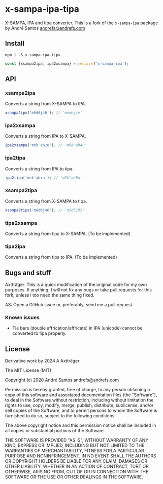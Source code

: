 # x-sampa-ipa-tipa

X-SAMPA, IPA and tipa converter.
This is a fork of the ```x-sampa-ipa``` package by André Santos <andrefs@andrefs.com>

## Install

```shell
npm i -S x-sampa-ipa-tipa
```

```js
const {xsampa2ipa, ipa2xsampa} = require('x-sampa-ipa');
```

## API

### xsampa2ipa

Converts a string from X-SAMPA to IPA.

```js
xsampa2ipa('m6d6j46'); // 'mɐdɐjɾɐ'
```

### ipa2xsampa

Converts a string from IPA to X-SAMPA.

```js
ipa2xsampa('mɐkˈabɾu'); // 'm6k"ab4u'
```

### ipa2tipa

Converts a string from IPA to tipa.

```js
ipa2tipa('mɐkˈabɾu'); // 'm5k"abRu'
```

### xsampa2tipa

Converts a string from X-SAMPA to tipa.

```js
xsampa2tipa('m6d6j46'); // 'm5d5jR5'
```

### tipa2xsampa

Converts a string from tipa to X-SAMPA.
(To be implemented)
<!-- ```js
ipa2xsampa('mɐkˈabɾu'); // 'm6k"ab4u'
``` -->

### tipa2ipa

Converts a string from tipa to IPA.
(To be implemented)
<!-- ```js
ipa2xsampa('mɐkˈabɾu'); // 'm6k"ab4u'
``` -->

## Bugs and stuff

Axtträger: This is a quick modification of the original code for my own purposes. If anything, I will not fix any bugs or take pull requests for this fork, unless I too need the same thing fixed.

AS: Open a GitHub issue or, preferably, send me a pull request.

### Known issues

* Tie bars (double affrication/affricate) in IPA (unicode) cannot be converted to tipa properly.

## License

Derivative work by 2024 A Axtträger

The MIT License (MIT)

Copyright (c) 2020 André Santos <andrefs@andrefs.com>

Permission is hereby granted, free of charge, to any person obtaining a copy of
this software and associated documentation files (the "Software"), to deal in
the Software without restriction, including without limitation the rights to
use, copy, modify, merge, publish, distribute, sublicense, and/or sell copies of
the Software, and to permit persons to whom the Software is furnished to do so,
subject to the following conditions:

The above copyright notice and this permission notice shall be included in all
copies or substantial portions of the Software.

THE SOFTWARE IS PROVIDED "AS IS", WITHOUT WARRANTY OF ANY KIND, EXPRESS OR
IMPLIED, INCLUDING BUT NOT LIMITED TO THE WARRANTIES OF MERCHANTABILITY, FITNESS
FOR A PARTICULAR PURPOSE AND NONINFRINGEMENT. IN NO EVENT SHALL THE AUTHORS OR
COPYRIGHT HOLDERS BE LIABLE FOR ANY CLAIM, DAMAGES OR OTHER LIABILITY, WHETHER
IN AN ACTION OF CONTRACT, TORT OR OTHERWISE, ARISING FROM, OUT OF OR IN
CONNECTION WITH THE SOFTWARE OR THE USE OR OTHER DEALINGS IN THE SOFTWARE.
